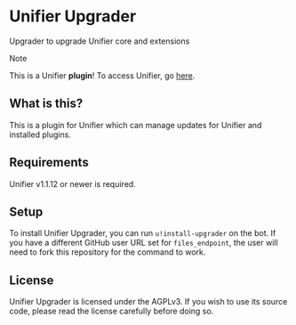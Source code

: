 # Unifier Upgrader
Upgrader to upgrade Unifier core and extensions

> [!NOTE]
> This is a Unifier **plugin**! To access Unifier, go [here](https://github.com/greeeen-dev/unifier).

## What is this?
This is a plugin for Unifier which can manage updates for Unifier and installed plugins.

## Requirements
Unifier v1.1.12 or newer is required.

## Setup
To install Unifier Upgrader, you can run `u!install-upgrader` on the bot. If you have a different GitHub user URL 
set for `files_endpoint`, the user will need to fork this repository for the command to work.

## License
Unifier Upgrader is licensed under the AGPLv3. If you wish to use its source code, please read the license carefully 
before doing so.
